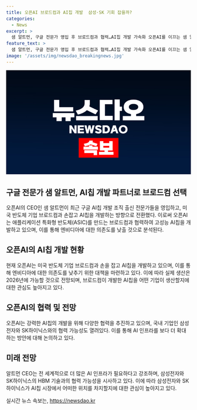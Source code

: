 ```yaml
---
title: 오픈AI 브로드컴과 AI칩 개발  삼성·SK 기회 잡을까?
categories:
  - News
excerpt: >
  샘 알트먼, 구글 전문가 영입 후 브로드컴과 협력…AI칩 개발 가속화 오픈AI를 이끄는 샘 알트먼 CEO가 브로드컴과 손잡고 AI칩 개발에 나섰다. 전 세계 80% 이상의 AI칩 시장을 장악하는 엔비디아에 대한 의존도를 낮추기 위한 움직임으로, 현재 대부분의 기업은 엔비디아에 의존하고 있다. 2026년에 실제 생산이 가능할 것으로 관측되며, 삼성전자, SK하이닉스가 기회를 가질 수도 있을 것으로 관심을 끌고 있다. 고대역폭 메모리(HBM)를 양산하는 삼성전자, SK하이닉스가 주목받으며, AI 인프라에 대한 증가하는 필요성을 강조했다.
feature_text: >
  샘 알트먼, 구글 전문가 영입 후 브로드컴과 협력…AI칩 개발 가속화 오픈AI를 이끄는 샘 알트먼 CEO가 브로드컴과 손잡고 AI칩 개발에 나섰다. 전 세계 80% 이상의 AI칩 시장을 장악하는 엔비디아에 대한 의존도를 낮추기 위한 움직임으로, 현재 대부분의 기업은 엔비디아에 의존하고 있다. 2026년에 실제 생산이 가능할 것으로 관측되며, 삼성전자, SK하이닉스가 기회를 가질 수도 있을 것으로 관심을 끌고 있다. 고대역폭 메모리(HBM)를 양산하는 삼성전자, SK하이닉스가 주목받으며, AI 인프라에 대한 증가하는 필요성을 강조했다.
image: '/assets/img/newsdao_breakingnews.jpg'
---
```


<p><img src="/assets/img/newsdao_breakingnews.jpg" alt="flaretime 속보" /></p>

<h2 data-ke-size="size26">구글 전문가 샘 알트먼, AI칩 개발 파트너로 브로드컴 선택</h2>

<p data-ke-size="size16">오픈AI의 CEO인 샘 알트먼이 최근 구글 AI칩 개발 조직 출신 전문가들을 영입하고, 미국 반도체 기업 브로드컴과 손잡고 AI칩을 개발하는 방향으로 전환했다. 이로써 오픈AI는 애플리케이션 특화형 반도체(ASIC)를 만드는 브로드컴과 협력하여 고성능 AI칩을 개발하고 있으며, 이를 통해 엔비디아에 대한 의존도를 낮출 것으로 분석된다.</p>

<h2 data-ke-size="size26">오픈AI의 AI칩 개발 현황</h2>

<p data-ke-size="size16">현재 오픈AI는 미국 반도체 기업 브로드컴과 손을 잡고 AI칩을 개발하고 있으며, 이를 통해 엔비디아에 대한 의존도를 낮추기 위한 대책을 마련하고 있다. 이에 따라 실제 생산은 2026년에 가능할 것으로 전망되며, 브로드컴이 개발한 AI칩을 어떤 기업이 생산할지에 대한 관심도 높아지고 있다.</p>

<h2 data-ke-size="size26">오픈AI의 협력 및 전망</h2>

<p data-ke-size="size16">오픈AI는 강력한 AI칩의 개발을 위해 다양한 협력을 추진하고 있으며, 국내 기업인 삼성전자와 SK하이닉스와의 협력 가능성도 열려있다. 이를 통해 AI 인프라를 보다 더 확대하는 방안에 대해 논의하고 있다.</p>

<h2 data-ke-size="size26">미래 전망</h2>

<p data-ke-size="size16">알트먼 CEO는 전 세계적으로 더 많은 AI 인프라가 필요하다고 강조하며, 삼성전자와 SK하이닉스의 HBM 기술과의 협력 가능성을 시사하고 있다. 이에 따라 삼성전자와 SK하이닉스가 AI칩 시장에서 어떠한 위치를 차지할지에 대한 관심이 높아지고 있다.</p>
실시간 뉴스 속보는, <a href="https://newsdao.kr" rel="dofollow">https://newsdao.kr</a>


